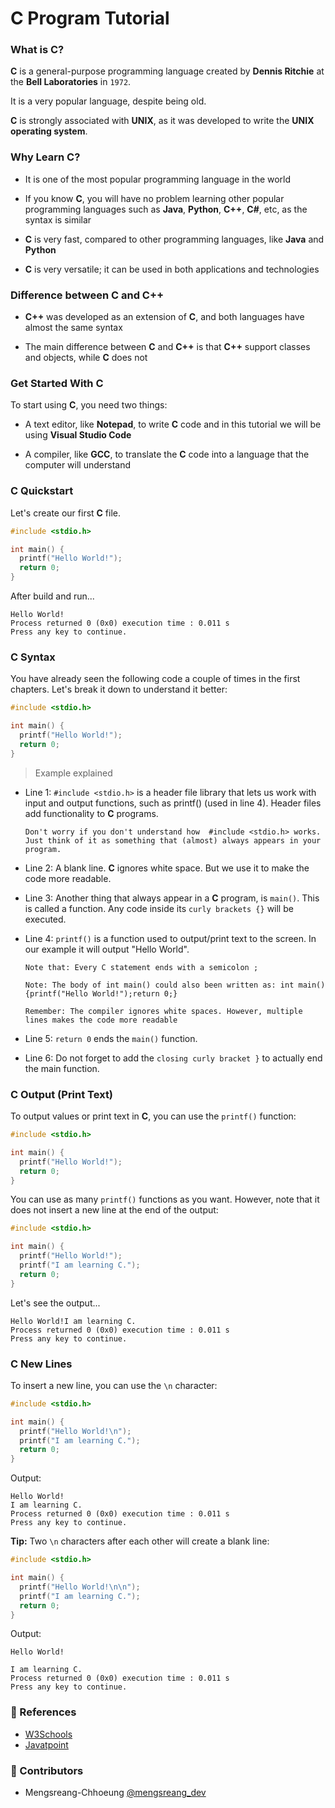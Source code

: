 # C Program Tutorial

### What is C?

**C** is a general-purpose programming language created by **Dennis Ritchie** at the **Bell Laboratories** in `1972`.

It is a very popular language, despite being old.

**C** is strongly associated with **UNIX**, as it was developed to write the **UNIX operating system**.

### Why Learn C?

- It is one of the most popular programming language in the world

- If you know **C**, you will have no problem learning other popular programming languages such as **Java**, **Python**, **C++**, **C#**, etc, as the syntax is similar

- **C** is very fast, compared to other programming languages, like **Java** and **Python**

- **C** is very versatile; it can be used in both applications and technologies

### Difference between C and C++

- **C++** was developed as an extension of **C**, and both languages have almost the same syntax

- The main difference between **C** and **C++** is that **C++** support classes and objects, while **C** does not

### Get Started With C

To start using **C**, you need two things:

- A text editor, like **Notepad**, to write **C** code and in this tutorial we will be using **Visual Studio Code**

- A compiler, like **GCC**, to translate the **C** code into a language that the computer will understand

### C Quickstart

Let's create our first **C** file.

```c
#include <stdio.h>

int main() {
  printf("Hello World!");
  return 0;
}
```

After build and run...

```shell
Hello World!
Process returned 0 (0x0) execution time : 0.011 s
Press any key to continue.
```

### C Syntax

You have already seen the following code a couple of times in the first chapters. Let's break it down to understand it better:

```c
#include <stdio.h>

int main() {
  printf("Hello World!");
  return 0;
}
```

> Example explained

- Line 1: `#include <stdio.h>` is a header file library that lets us work with input and output functions, such as printf() (used in line 4). Header files add functionality to **C** programs.

  `Don't worry if you don't understand how  #include <stdio.h> works. Just think of it as something that (almost) always appears in your program.`

- Line 2: A blank line. **C** ignores white space. But we use it to make the code more readable.

- Line 3: Another thing that always appear in a **C** program, is `main()`. This is called a function. Any code inside its `curly brackets {}` will be executed.

- Line 4: `printf()` is a function used to output/print text to the screen. In our example it will output "Hello World".

  `Note that: Every C statement ends with a semicolon ;`

  `Note: The body of int main() could also been written as: int main(){printf("Hello World!");return 0;}`

  `Remember: The compiler ignores white spaces. However, multiple lines makes the code more readable`

- Line 5: `return 0` ends the `main()` function.

- Line 6: Do not forget to add the `closing curly bracket }` to actually end the main function.

### C Output (Print Text)

To output values or print text in **C**, you can use the `printf()` function:

```c
#include <stdio.h>

int main() {
  printf("Hello World!");
  return 0;
}
```

You can use as many `printf()` functions as you want. However, note that it does not insert a new line at the end of the output:

```c
#include <stdio.h>

int main() {
  printf("Hello World!");
  printf("I am learning C.");
  return 0;
}
```

Let's see the output...

```shell
Hello World!I am learning C.
Process returned 0 (0x0) execution time : 0.011 s
Press any key to continue.
```

### C New Lines

To insert a new line, you can use the `\n` character:

```c
#include <stdio.h>

int main() {
  printf("Hello World!\n");
  printf("I am learning C.");
  return 0;
}
```

Output:

```shell
Hello World!
I am learning C.
Process returned 0 (0x0) execution time : 0.011 s
Press any key to continue.
```

**Tip:** Two `\n` characters after each other will create a blank line:

```c
#include <stdio.h>

int main() {
  printf("Hello World!\n\n");
  printf("I am learning C.");
  return 0;
}
```

Output:

```shell
Hello World!

I am learning C.
Process returned 0 (0x0) execution time : 0.011 s
Press any key to continue.
```

### 📜 References

- [W3Schools](https://www.w3schools.com/c)
- [Javatpoint](https://www.javatpoint.com/c-programming-language-tutorial)

### 🤝 Contributors

- Mengsreang-Chhoeung [@mengsreang_dev](https://twitter.com/mengsreang_dev)

